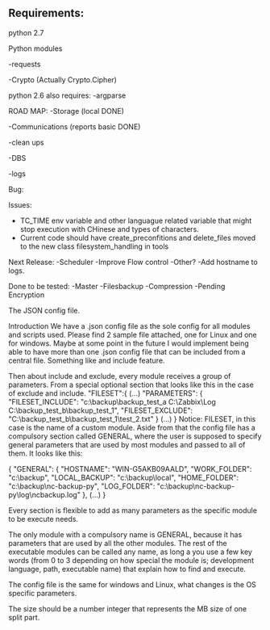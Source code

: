 Requirements:
-
python 2.7

Python modules

-requests

-Crypto (Actually Crypto.Cipher)

python 2.6 also requires:
-argparse

ROAD MAP:
-Storage (local DONE)

-Communications (reports basic DONE)

-clean ups

-DBS

-logs

Bug:

Issues:
- TC_TIME env variable and other languague related variable that might stop execution with CHinese and types of characters.
- Current code should have create_preconfitions and delete_files moved to the new class filesystem_handling in tools

Next Release:
-Scheduler
-Improve Flow control
-Other?
-Add hostname to logs.


Done to be tested:
-Master
-Filesbackup
-Compression
-Pending Encryption

The JSON config file.

Introduction
We have a .json config file as the sole config for all modules and scripts used. Please find 2 sample file attached, one for Linux and one for windows.
Maybe at some point in the future I would implement being able to have more than one .json config file that can be included from a central file. Something like and include feature.

Then about include and exclude, every module receives a group of parameters. From a special optional section that looks like this in the case of exclude and include.
"FILESET":{
(...)
"PARAMETERS": {
  "FILESET_INCLUDE": "c:\\backup\\backup_test_a C:\\Zabbix\\Log C:\\backup_test_b\\backup_test_1",
  "FILESET_EXCLUDE": "C:\\backup_test_b\\backup_test_1\\test_2.txt"
}
(...)
}
Notice: FILESET, in this case is the name of a custom module.
Aside from that the config file has a compulsory section called GENERAL, where the user is supposed to specify general parameters that are used by most modules and passed to all of them. It looks like this:

{
  "GENERAL": {
    "HOSTNAME": "WIN-G5AKB09AALD",
    "WORK_FOLDER": "c:\\backup",
    "LOCAL_BACKUP": "c:\\backup\\local",
    "HOME_FOLDER": "c:\\backup\\nc-backup-py",
    "LOG_FOLDER": "c:\\backup\\nc-backup-py\\log\\ncbackup.log"
    },
(...)
}

Every section is flexible to add as many parameters as the specific module to be execute needs.

The only module with a compulsory name is GENERAL, because it has parameters that are used by all the other modules. The rest of the executable modules can be called any name, as long a you use a few key words (from 0 to 3 depending on how special the module is; development language, path, executable name) that explain how to find and execute.

The config file is the same for windows and Linux, what changes is the OS specific parameters.

The size should be a number integer that represents the MB size of one split part.